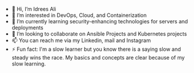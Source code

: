 - 👋 Hi, I’m Idrees Ali 
- 👀 I’m interested in DevOps, Cloud, and Containerization  
- 🌱 I’m currently learning security-enhancing technologies for servers and deployments 
- 💞️ I’m looking to collaborate on Ansible Projects and Kubernetes projects 
- 📫 You can reach me via my Linkedin, mail and  Instagram 
- ⚡ Fun fact: I'm a slow learner but you know there is a saying slow and steady wins the race. My basics and concepts are clear because of my slow learning.

<!---
idrees53-hub/idrees53-hub is a ✨ special ✨ repository because its `README.md` (this file) appears on your GitHub profile.
You can click the Preview link to take a look at your changes.
--->
